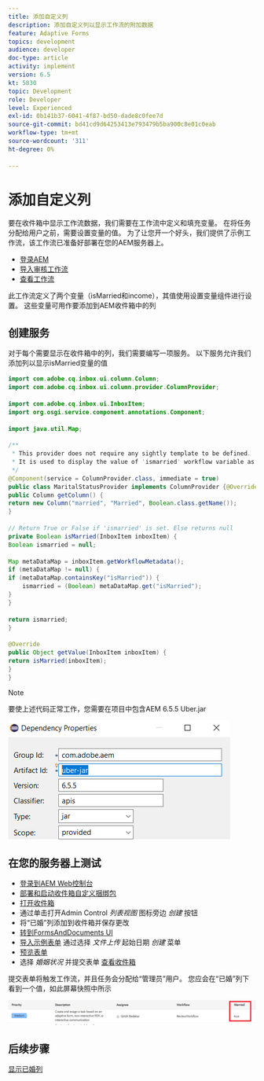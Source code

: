 ```yaml
---
title: 添加自定义列
description: 添加自定义列以显示工作流的附加数据
feature: Adaptive Forms
topics: development
audience: developer
doc-type: article
activity: implement
version: 6.5
kt: 5830
topic: Development
role: Developer
level: Experienced
exl-id: 0b141b37-6041-4f87-bd50-dade8c0fee7d
source-git-commit: bd41cd9d64253413e793479b5ba900c8e01c0eab
workflow-type: tm+mt
source-wordcount: '311'
ht-degree: 0%

---
```


# 添加自定义列

要在收件箱中显示工作流数据，我们需要在工作流中定义和填充变量。 在将任务分配给用户之前，需要设置变量的值。 为了让您开一个好头，我们提供了示例工作流，该工作流已准备好部署在您的AEM服务器上。

* [登录AEM](http://localhost:4502/crx/de/index.jsp)
* [导入审核工作流](assets/review-workflow.zip)
* [查看工作流](http://localhost:4502/editor.html/conf/global/settings/workflow/models/reviewworkflow.html)

此工作流定义了两个变量（isMarried和income），其值使用设置变量组件进行设置。 这些变量可用作要添加到AEM收件箱中的列

## 创建服务

对于每个需要显示在收件箱中的列，我们需要编写一项服务。 以下服务允许我们添加列以显示isMarried变量的值

```java
import com.adobe.cq.inbox.ui.column.Column;
import com.adobe.cq.inbox.ui.column.provider.ColumnProvider;

import com.adobe.cq.inbox.ui.InboxItem;
import org.osgi.service.component.annotations.Component;

import java.util.Map;

/**
 * This provider does not require any sightly template to be defined.
 * It is used to display the value of 'ismarried' workflow variable as a column in inbox
 */
@Component(service = ColumnProvider.class, immediate = true)
public class MaritalStatusProvider implements ColumnProvider {@Override
public Column getColumn() {
return new Column("married", "Married", Boolean.class.getName());
}

// Return True or False if 'ismarried' is set. Else returns null
private Boolean isMarried(InboxItem inboxItem) {
Boolean ismarried = null;

Map metaDataMap = inboxItem.getWorkflowMetadata();
if (metaDataMap != null) {
if (metaDataMap.containsKey("isMarried")) {
    ismarried = (Boolean) metaDataMap.get("isMarried");
}
}

return ismarried;
}

@Override
public Object getValue(InboxItem inboxItem) {
return isMarried(inboxItem);
}
}
```

>[!NOTE]
>
>要使上述代码正常工作，您需要在项目中包含AEM 6.5.5 Uber.jar

![uber-jar](assets/uber-jar.PNG)

## 在您的服务器上测试

* [登录到AEM Web控制台](http://localhost:4502/system/console/bundles)
* [部署和启动收件箱自定义捆绑包](assets/inboxcustomization.inboxcustomization.core-1.0-SNAPSHOT.jar)
* [打开收件箱](http://localhost:4502/aem/inbox)
* 通过单击打开Admin Control _列表视图_ 图标旁边 _创建_ 按钮
* 将“已婚”列添加到收件箱并保存更改
* [转到FormsAndDocuments UI](http://localhost:4502/aem/forms.html/content/dam/formsanddocuments)
* [导入示例表单](assets/snap-form.zip) 通过选择 _文件上传_ 起始日期 _创建_ 菜单
* [预览表单](http://localhost:4502/content/dam/formsanddocuments/snapform/jcr:content?wcmmode=disabled)
* 选择 _婚姻状况_ 并提交表单
   [查看收件箱](http://localhost:4502/aem/inbox)

提交表单将触发工作流，并且任务会分配给“管理员”用户。 您应会在“已婚”列下看到一个值，如此屏幕快照中所示

![已婚列](assets/married-column.PNG)

## 后续步骤

[显示已婚列](./use-sightly-template.md)
